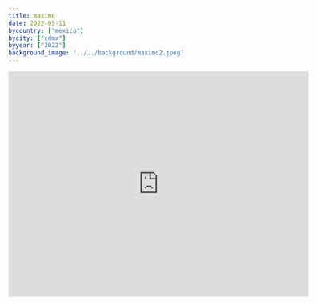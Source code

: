 ```yaml
---
title: maximo
date: 2022-05-11
bycountry: ["mexico"]
bycity: ["cdmx"]
byyear: ["2022"]
background_image: '../../background/maximo2.jpeg'
---
```


<iframe src="https://www.google.com/maps/embed?pb=!1m18!1m12!1m3!1d3762.848442780482!2d-99.16065902400051!3d19.418953241115126!2m3!1f0!2f0!3f0!3m2!1i1024!2i768!4f13.1!3m3!1m2!1s0x85d1ff3be3010d77%3A0x61a7328c1d52cc2b!2sMaximo!5e0!3m2!1sen!2sus!4v1701983173204!5m2!1sen!2sus" width="600" height="450" style="border:0;" allowfullscreen="" loading="lazy" referrerpolicy="no-referrer-when-downgrade"></iframe>